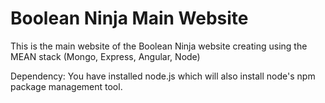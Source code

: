 Boolean Ninja Main Website
==========================

This is the main website of the Boolean Ninja website creating using the MEAN stack (Mongo, Express, Angular, Node)

Dependency: You have installed node.js which will also install node's npm package management tool.
